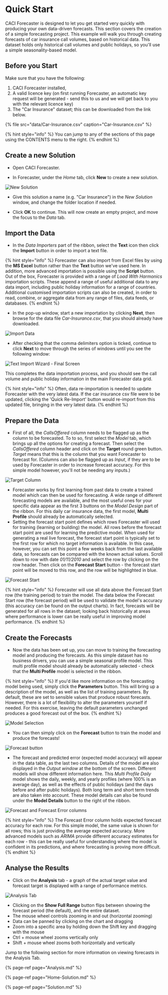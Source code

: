 # Quick Start

CACI Forecaster is designed to let you get started very quickly with producing your own data-driven forecasts. This section covers the creation of a simple forecasting project. This example will walk you through creating forecasts of car insurance call volumes, based on historical data. This dataset holds only historical call volumes and public holidays, so you'll use a simple seasonality-based model.


## Before you Start

Make sure that you have the following:

1. CACI Forecaster installed,
2. A valid licence key (on first running Forecaster, an automatic key request will be generated - send this to us and we will get back to you with the relevant licence key)
3. The "Car Insurance" dataset; this can be downloaded from the link below.

{% file src="data/Car-Insurance.csv" caption="Car-Insurance.csv" %}



{% hint style="info" %}
You can jump to any of the sections of this page using the CONTENTS menu to the right.
{% endhint %}


## Create a new Solution
- Open CACI Forecaster.

- In Forecaster, under the *Home* tab, click **New** to create a new solution.

![New Solution](imgs/QuickStart_NewSolution.png)

- Give this solution a name (e.g. "Car Insurance") in the *New Solution* window, and change the folder location if needed.

- Click **OK** to continue. This will now create an empty project, and move the focus to the *Data* tab.

## Import the Data
- In the *Data Importers* part of the ribbon, select the **Text** icon then click the **Import** button in order to import a text file.

{% hint style="info" %}
Forecaster can also import from Excel files by using the **MS Excel** button rather than the **Text** button we've used here. In addition, more advanced importation is possible using the **Script** button. Out of the box, Forecaster is provided with a range of *Load With Harmonics* importation scripts. These append a range of useful additional data to any data import, including public holiday information for a range of countries. Additional customised importation scripts can also be created, in order to read, combine, or aggregate data from any range of files, data feeds, or databases.
{% endhint %}

- In the pop-up window, start a new importation by clicking **Next**, then browse for the data file *Car-Insurance.csv*, that you should already have downloaded.

![Import Data](imgs/QuickStart_ImportData.png)


- After checking that the comma delimiters option is ticked, continue to click **Next** to move through the series of windows until you see the following window:

![Text Import Wizard - Final Screen](imgs/QuickStart_TextImportWizard_Completed.png)


This completes the data importation process, and you should see the call volume and public holiday information in the main Forecaster data grid.

{% hint style="info" %}
Often, data re-importation is needed to update Forecaster with the very latest data. If the car insurance csv file were to be updated, clicking the 'Quick Re-Import' button would re-import from this updated file, bringing in the very latest data.
{% endhint %}

## Prepare the Data

- First of all, the *CallsOffered* column needs to be flagged up as the column to be forecasted. To to so, first select the *Model* tab, which brings up all the options for creating a forecast. Then select the *CallsOffered* column header and click on the **Target** round green button. *Target* means that this is the column that you want Forecaster to forecast for. (Columns can also be flagged up as *Input*, if they are to be used by Forecaster in order to increase forecast accuracy. For this simple model however, you'll not be needing any inputs.)

![Target Column](imgs/QuickStart_TargetColumn.png)


- Forecaster works by first learning from past data to create a trained model which can then be used for forecasting. A wide range of different forecasting models are available, and the most useful ones for your specific data appear as the first 3 buttons on the *Model Design* part of the ribbon. For this daily car insurance data, the first model, **Multi Profile** should already be automatically selected. 
- Setting the forecast start point defines which rows Forecaster will used for training (learning or building) the model. All rows before the forecast start point are used for learning the predictive model. When used for generating a real live forecast, the forecast start point is typically set to the first row for which no target information is available. In this case, however, you can set this point a few weeks back from the last available data, so forecasts can be compared with the known actual values. Scroll down to row with date *01/11/2010* and select the row by clicking on the row header. Then click on the **Forecast Start** button - the forecast start point will be moved to this row, and the row will be highlighted in blue.

![Forecast Start](imgs/QuickStart_ForecastStart.png)

{% hint style="info" %}
Forecaster will use all data above the Forecast Start row (the training period) to train the model. The data below the Forecast Start row (the forecast period) will be used to validate the model's accuracy (this accuracy can be found on the output charts). In fact, forecasts will be generated for all rows in the dataset; looking back historically at areas where performance is lower can be really useful in improving model performance.
{% endhint %}


## Create the Forecasts

- Now the data has been set up, you can move to training the forecasting model and producing the forecasts. As this simple dataset has no business drivers, you can use a simple seasonal profile model. This multi profile model should already be automatically selected - check that the **Multi Profile** model is selected in the ribbon. 

{% hint style="info" %}
If you'd like more information on the forecasting model being used, simply click the **Parameters** button. This will bring up a description of the model, as well as the list of training parameters. By default, these are set to sensible values that produce robust forecasts. However, there is a lot of flexibility to alter the parameters yourself if needed. For this exercise, leaving the default parameters unchanged produces a good forecast out of the box.
{% endhint %}

![Model Selection](imgs/QuickStart_SimpleProfileModel.png)


- You can then simply click on the **Forecast** button to train the model and produce the forecasts!

![Forecast button](imgs/QuickStart_Forecast.png)


- The forecast and predicted error (expected model accuracy) will appear in the data table, as the last two columns. Details of the model are also displayed in the *Output window* at the bottom of the screen. Different models will show different information here. This *Multi Profile Daily* model shows the daily, weekly, and yearly profiles (where 100% is an average day), as well as the effects of public holidays (and the days before and after public holidays). Both long term and short term trends are also taken into account. These model details can also be found under the **Model Details** button to the right of the ribbon.

![Forecast and Forecast Error columns](imgs/QuickStart_Forecasts.png)

{% hint style="info" %}
The Forecast Error column holds expected forecast accuracy for each row. For this simple model, the same value is shown for all rows; this is just providing the average expected accuracy. More advanced models such as *ARIMA* provide different accuracy estimates for each row - this can be really useful for understanding where the model is confident in its predictions, and where forecasting is proving more difficult.
{% endhint %}

## Analyse the Results
- Click on the **Analysis** tab - a graph of the actual target value and forecast target is displayed with a range of performance metrics.

![Analysis Tab](imgs/QuickStart_Analysis.png)

- Clicking on the **Show Full Range** button flips between showing the forecast period (the default), and the entire dataset.
- The mouse wheel controls zooming in and out (horizontal zooming)
- Data can be panned by clicking on the chart and dragging
- Zoom into a specific area by holding down the Shift key and dragging with the mouse
- Ctrl + mouse wheel zooms vertically only
- Shift + mouse wheel zooms both horizontally and vertically



Jump to the following section for more information on viewing forecasts in the Analysis Tab.

{% page-ref page="Analysis.md" %}

{% page-ref page="Home-Solution.md" %}

{% page-ref page="Solution.md" %}
